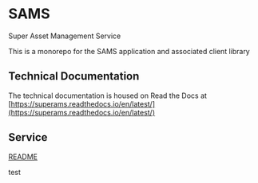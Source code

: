 # SAMS
Super Asset Management Service

This is a monorepo for the SAMS application and associated client library

## Technical Documentation
The technical documentation is housed on Read the Docs at [https://superams.readthedocs.io/en/latest/](https://superams.readthedocs.io/en/latest/)

## Service
[README](/src/server/README.md)

test
